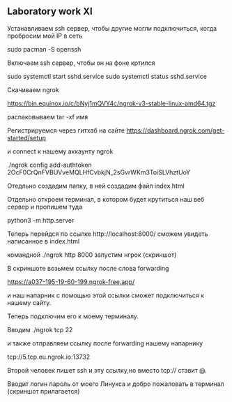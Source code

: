 ## Laboratory work XI

Устанавливаем ssh сервер, чтобы другие могли подключиться, когда пробросим мой IP в сеть

sudo pacman -S openssh


Включаем ssh сервер, чтобы он на фоне кртился

sudo systemctl start sshd.service
sudo systemctl status sshd.service


Скачиваем ngrok

https://bin.equinox.io/c/bNyj1mQVY4c/ngrok-v3-stable-linux-amd64.tgz


распаковываем tar -xf имя

Регистрируемся через гитхаб на сайте https://dashboard.ngrok.com/get-started/setup

и connect к нашему аккаунту ngrok


./ngrok config add-authtoken 2OcF0CrQnFVBUVveMQLHfCvbkjN_2sGvrWKm3ToiSLVhztUoY

Отедльно создадим папку, в ней создадим файл index.html


Отдельно откроем терминал, в котором будет крутиться наш веб сервер и пропишем туда


python3 -m http.server


Теперь перейдся по ссылке
http://localhost:8000/
сможем увидеть написанное в index.html

командной ./ngrok http 8000 запустим нгрок (скриншот)

В скриншоте возьмем ссылку после слова forwarding

https://a037-195-19-60-199.ngrok-free.app/

и наш напарник с помощью этой ссылки сможет подключиться к нашему сайту.


Теперь подключим его к моему терминалу.


Вводим ./ngrok tcp 22

и также отправляем ссылку после forwarding нашему напарнику

tcp://5.tcp.eu.ngrok.io:13732


Второй человек пишет ssh и эту ссылку,но вместо tcp:// ставит @.


Вводит логин пароль от моего Линукса и добро пожаловать в терминал (скриншот прилагается)
